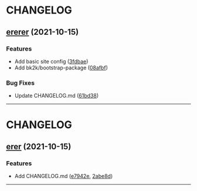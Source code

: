 <!--- BEGIN HEADER -->
# CHANGELOG


<!--- END HEADER -->

## [ererer](https://github.com/christi4n/typo3v11/compare/vererer...verererer) (2021-10-15)
### Features

* Add basic site config ([3fdbae](https://github.com/christi4n/typo3v11/commit/3fdbae7cbf678450b8f42f097476dde24f30b063))
* Add bk2k/bootstrap-package ([08afbf](https://github.com/christi4n/typo3v11/commit/08afbf84271a024b2cd19d1171da0ffa6504586f))

### Bug Fixes

* Update CHANGELOG.md ([61bd38](https://github.com/christi4n/typo3v11/commit/61bd380505109f500e83b1ca813c3c6bff371f2f))

---

# CHANGELOG

## [erer](https://github.com/christi4n/typo3v11/compare/verer...vererer) (2021-10-15)
### Features

* Add CHANGELOG.md ([e7942e](https://github.com/christi4n/typo3v11/commit/e7942e77ce947039280014a8b04467c288187d45), [2abe8d](https://github.com/christi4n/typo3v11/commit/2abe8da0b89491cddf62b677e8cc97d1d68d63a6))

---

